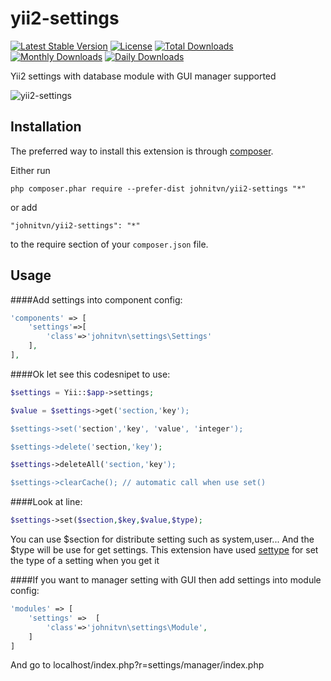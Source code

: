 yii2-settings
=============
[![Latest Stable Version](https://poser.pugx.org/johnitvn/yii2-settings/v/stable)](https://packagist.org/packages/johnitvn/yii2-settings)
[![License](https://poser.pugx.org/johnitvn/yii2-settings/license)](https://packagist.org/packages/johnitvn/yii2-settings)
[![Total Downloads](https://poser.pugx.org/johnitvn/yii2-settings/downloads)](https://packagist.org/packages/johnitvn/yii2-settings)
[![Monthly Downloads](https://poser.pugx.org/johnitvn/yii2-settings/d/monthly)](https://packagist.org/packages/johnitvn/yii2-settings)
[![Daily Downloads](https://poser.pugx.org/johnitvn/yii2-settings/d/daily)](https://packagist.org/packages/johnitvn/yii2-settings)

Yii2 settings with database module with GUI manager supported



![yii2-settings](https://c1.staticflickr.com/1/491/18760365473_d5aed4619d_z.jpg "yii2-settings")


Installation
------------

The preferred way to install this extension is through [composer](http://getcomposer.org/download/).

Either run

```
php composer.phar require --prefer-dist johnitvn/yii2-settings "*"
```

or add

```
"johnitvn/yii2-settings": "*"
```

to the require section of your `composer.json` file.


Usage
-----

####Add settings into component config: 

````php
'components' => [        
    'settings'=>[
        'class'=>'johnitvn\settings\Settings'
    ],
],
````

####Ok let see this codesnipet to use:

````php
$settings = Yii::$app->settings;

$value = $settings->get('section,'key');

$settings->set('section','key', 'value', 'integer');

$settings->delete('section,'key');

$settings->deleteAll('section,'key');

$settings->clearCache(); // automatic call when use set()

````

####Look at line:
````php
$settings->set($section,$key,$value,$type);
````
You can use $section for distribute setting such as system,user...
And the $type will be use for get settings. This extension have used [settype](http://php.net/manual/en/function.settype.php) for set the type of a setting when you get it



####If you want to manager setting with GUI then add settings into module config:
````php
'modules' => [
    'settings' =>  [
        'class'=>'johnitvn\settings\Module',
    ]       
]
````

And go to localhost/index.php?r=settings/manager/index.php
